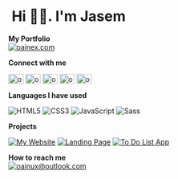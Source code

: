<h1 align=left">&nbsp;Hi 👋🏻. I'm Jasem</h1>

**My Portfolio** <br>
[![oainex.com](https://img.shields.io/badge/-oainux.com-000000?style=for-the-badge&logo=🧬)](https://oainux.com/)

**Connect with me**
<p align="left">
<a href="https://instagram.com/oainux" target="blank"><img align="center" src="https://raw.githubusercontent.com/rahuldkjain/github-profile-readme-generator/master/src/images/icons/Social/instagram.svg" alt="oainux" height="20" width="30" /></a>
<a href="https://twitter.com/oainux" target="blank"><img align="center" src="https://raw.githubusercontent.com/rahuldkjain/github-profile-readme-generator/master/src/images/icons/Social/twitter.svg" alt="oainux" height="20" width="30" /></a>
<a href="https://linkedin.com/in/oainux" target="blank"><img align="center" src="https://raw.githubusercontent.com/rahuldkjain/github-profile-readme-generator/master/src/images/icons/Social/linked-in-alt.svg" alt="oainux" height="20" width="30" /></a>
<a href="https://codepen.io/oainux" target="blank"><img align="center" src="https://raw.githubusercontent.com/rahuldkjain/github-profile-readme-generator/master/src/images/icons/Social/codepen.svg" alt="oainux" height="20" width="30" /></a>
<a href="https://hashnode.com/oainux" target="blank"><img align="center" src="https://raw.githubusercontent.com/rahuldkjain/github-profile-readme-generator/master/src/images/icons/Social/hashnode.svg" alt="oainux" height="20" width="30" /></a>
</p>


**Languages I have used**

![HTML5](https://img.shields.io/badge/-HTML5-000000?style=flat&logo=HTML5)
![CSS3](https://img.shields.io/badge/-CSS3-000000?style=flat&logo=CSS3)
![JavaScript](https://img.shields.io/badge/-JavaScript-000000?style=flat&logo=javascript)
![Sass](https://img.shields.io/badge/-Sass-000000?style=flat&logo=sass)

**Projects**

[![My Website](https://img.shields.io/badge/-📖&nbsp;&nbsp;My&nbsp;Website-000000?style=flat)](https://oainux.com/)
[![Landing Page](https://img.shields.io/badge/-📰&nbsp;&nbsp;Landing&nbsp;Page-000000?style=flat)](https://grand-alpaca-63c44c.netlify.app/)
[![To Do List App](https://img.shields.io/badge/-📝&nbsp;&nbsp;To&nbsp;Do&nbsp;List&nbsp;App-000000?style=flat)](https://oainux-todo.netlify.app/)

**How to reach me** <br>
[![oainux@outlook.com](https://img.shields.io/badge/-oainux@outlook.com-000000?style=for-the-badge&logo=🧬)](mailto:oainux@outlook.com)
